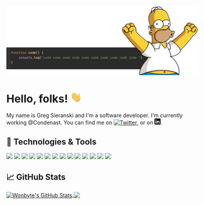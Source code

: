 [![Header](header.jpeg "Header")](https://github.com/wonbyte)

# Hello, folks! <img src="wave.gif" width="30px">

My name is Greg Sieranski and I'm a software developer. I'm currently working @Condenast. You can find me on [![Twitter][1.2]][1], or on [![LinkedIn][3.2]][3].

## 🔧 Technologies & Tools

![](https://img.shields.io/badge/OS-Apple-informational?style=flat&logo=apple&logoColor=white&color=2bbc8a)
![](https://img.shields.io/badge/OS-Linux-informational?style=flat&logo=linux&logoColor=white&color=2bbc8a)
![](https://img.shields.io/badge/Code-CSharp-informational?style=flat&logo=c-sharp&logoColor=white&color=2bbc8a)
![](https://img.shields.io/badge/Code-JavaScript-informational?style=flat&logo=javascript&logoColor=white&color=2bbc8a)
![](https://img.shields.io/badge/Code-Typescript-informational?style=flat&logo=typescript&logoColor=white&color=2bbc8a)
![](https://img.shields.io/badge/Code-React-informational?style=flat&logo=react&logoColor=white&color=2bbc8a)
![](https://img.shields.io/badge/Code-Python-informational?style=flat&logo=python&logoColor=white&color=2bbc8a)
![](https://img.shields.io/badge/Code-SQLServer-informational?style=flat&logo=microsoft-sql-server&logoColor=white&color=2bbc8a)
![](https://img.shields.io/badge/Tools-PostgreSQL-informational?style=flat&logo=postgresql&logoColor=white&color=2bbc8a)
![](https://img.shields.io/badge/Tools-MySQL-informational?style=flat&logo=mysql&logoColor=white&color=2bbc8a)
![](https://img.shields.io/badge/Code-Graphql-informational?style=flat&logo=graphql&logoColor=white&color=2bbc8a)
![](https://img.shields.io/badge/Tools-Docker-informational?style=flat&logo=docker&logoColor=white&color=2bbc8a)
![](https://img.shields.io/badge/Editor-Rider-informational?style=flat&logo=rider&logoColor=white&color=2bbc8a)
![](https://img.shields.io/badge/Editor-WebStorm-informational?style=flat&logo=webstorm&logoColor=white&color=2bbc8a)

## &#x1f4c8; GitHub Stats

<a href="https://github.com/wonbyte/wonbyte">
  <img align="center" src="https://github-readme-stats.vercel.app/api?username=wonbyte&show_icons=true&line_height=27&count_private=true&theme=dracula" alt="Wonbyte's GitHub Stats" />
</a>

<a href="https://github.com/wonbyte/fanfl">
  <img align="center" src="https://github-readme-stats.vercel.app/api/pin/?username=wonbyte&repo=fanfl&theme=dracula" />
</a>


<!-- links to social media icons -->

<!-- icons with padding -->

[1.1]: https://i.imgur.com/tXSoThF.png (twitter icon with padding)
[2.1]: https://i.imgur.com/0o48UoR.png (github icon with padding)

<!-- icons without padding -->

[1.2]: https://i.imgur.com/wWzX9uB.png (twitter icon without padding)
[2.2]: https://i.imgur.com/9I6NRUm.png (github icon without padding)
[3.2]: linkedin-3-16.png


<!-- links to your social media accounts -->

[1]: https://twitter.com/wonbyte
[2]: https://github.com/wonbyte
[3]: https://www.linkedin.com/in/gsieranski/
